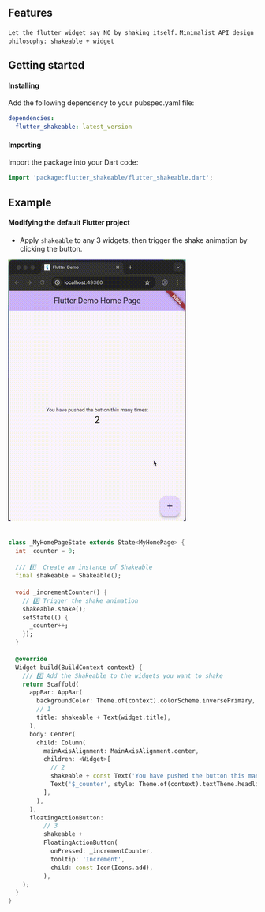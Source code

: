 ## Features
`Let the flutter widget say NO by shaking itself.`
`Minimalist API design philosophy: shakeable + widget`

## Getting started
#### Installing
Add the following dependency to your pubspec.yaml file:
```yaml
dependencies:
  flutter_shakeable: latest_version
```

#### Importing
Import the package into your Dart code:
```dart
import 'package:flutter_shakeable/flutter_shakeable.dart';
```



## Example
#### Modifying the default Flutter project
- Apply `shakeable` to any 3 widgets, then trigger the shake animation by clicking the button.

![Shakeable Widget Demo](https://github.com/Meterwhite/flutter_shakeable/blob/main/files/example.gif?raw=true)

```dart

class _MyHomePageState extends State<MyHomePage> {
  int _counter = 0;

  /// 1️⃣  Create an instance of Shakeable
  final shakeable = Shakeable();

  void _incrementCounter() {
    // 3️⃣ Trigger the shake animation
    shakeable.shake();
    setState(() {
      _counter++;
    });
  }

  @override
  Widget build(BuildContext context) {
    /// 2️⃣ Add the Shakeable to the widgets you want to shake
    return Scaffold(
      appBar: AppBar(
        backgroundColor: Theme.of(context).colorScheme.inversePrimary,
        // 1
        title: shakeable + Text(widget.title),
      ),
      body: Center(
        child: Column(
          mainAxisAlignment: MainAxisAlignment.center,
          children: <Widget>[
            // 2
            shakeable + const Text('You have pushed the button this many times:'),
            Text('$_counter', style: Theme.of(context).textTheme.headlineMedium),
          ],
        ),
      ),
      floatingActionButton:
          // 3
          shakeable +
          FloatingActionButton(
            onPressed: _incrementCounter,
            tooltip: 'Increment',
            child: const Icon(Icons.add),
          ),
    );
  }
}

```
